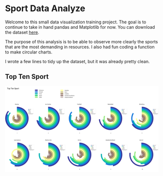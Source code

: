 # Sport Data Analyze

Welcome to this small data visualization training project. The goal is to continue to take in hand pandas and Matplotlib for now. You can download the dataset [here](https://data.world/makeovermonday/2018w19-toughest-sport-by-skill).

The purpose of this analysis is to be able to observe more clearly the sports that are the most demanding in resources. I also had fun coding a function to make circular charts.

I wrote a few lines to tidy up the dataset, but it was already pretty clean.


## Top Ten Sport
<img src="img/top_ten.png">
